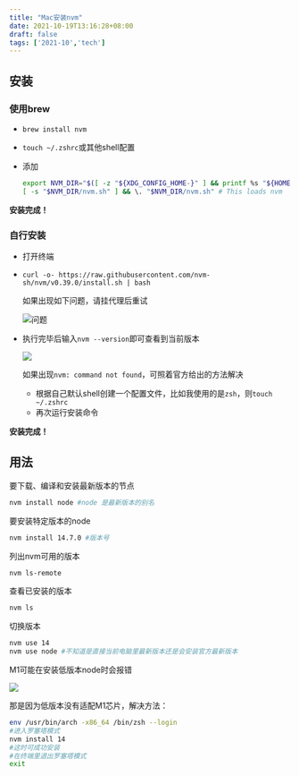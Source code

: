 ```yaml
---
title: "Mac安装nvm"
date: 2021-10-19T13:16:28+08:00
draft: false
tags: ['2021-10','tech']
---
```


## 安装

### 使用brew

* `brew install nvm`

* `touch ~/.zshrc`或其他shell配置

* 添加

  ```bash
  export NVM_DIR="$([ -z "${XDG_CONFIG_HOME-}" ] && printf %s "${HOME}/.nvm" || printf %s "${XDG_CONFIG_HOME}/nvm")"
  [ -s "$NVM_DIR/nvm.sh" ] && \. "$NVM_DIR/nvm.sh" # This loads nvm
  ```



**安装完成！**



### 自行安装

* 打开终端

* `curl -o- https://raw.githubusercontent.com/nvm-sh/nvm/v0.39.0/install.sh | bash`

  如果出现如下问题，请挂代理后重试

  ![问题](https://images.mua.blue/images/2021/10/19/2021-10-19-13.23.39.png)

* 执行完毕后输入`nvm --version`即可查看到当前版本

  ![](https://images.mua.blue/images/2021/10/19/2021-10-19-13.28.31.png)

  如果出现`nvm: command not found`，可照着官方给出的方法解决

  * 根据自己默认shell创建一个配置文件，比如我使用的是`zsh`，则`touch ~/.zshrc`
  * 再次运行安装命令



**安装完成！**



## 用法

要下载、编译和安装最新版本的节点

```bash
nvm install node #node 是最新版本的别名
```

要安装特定版本的node

```bash
nvm install 14.7.0 #版本号
```

列出nvm可用的版本

```bash
nvm ls-remote
```

查看已安装的版本

```bash
nvm ls
```

切换版本

```bash
nvm use 14
nvm use node #不知道是直接当前电脑里最新版本还是会安装官方最新版本
```



M1可能在安装低版本node时会报错

![](https://images.mua.blue/images/2021/10/19/2021-10-19-14.03.48.png)

那是因为低版本没有适配M1芯片，解决方法：

```bash
env /usr/bin/arch -x86_64 /bin/zsh --login
#进入罗塞塔模式
nvm install 14
#这时可成功安装
#在终端里退出罗塞塔模式
exit
```



